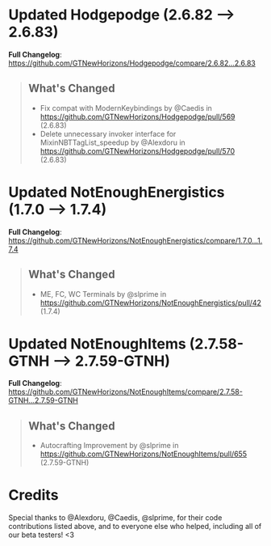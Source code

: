 # Updated Hodgepodge (2.6.82 -->  2.6.83)
**Full Changelog**: https://github.com/GTNewHorizons/Hodgepodge/compare/2.6.82...2.6.83
>## What's Changed
> * Fix compat with ModernKeybindings by @Caedis in https://github.com/GTNewHorizons/Hodgepodge/pull/569 (2.6.83)
> * Delete unnecessary invoker interface for MixinNBTTagList_speedup by @Alexdoru in https://github.com/GTNewHorizons/Hodgepodge/pull/570 (2.6.83)
>

# Updated NotEnoughEnergistics (1.7.0 -->  1.7.4)
**Full Changelog**: https://github.com/GTNewHorizons/NotEnoughEnergistics/compare/1.7.0...1.7.4
>## What's Changed
> * ME, FC, WC Terminals by @slprime in https://github.com/GTNewHorizons/NotEnoughEnergistics/pull/42 (1.7.4)
>

# Updated NotEnoughItems (2.7.58-GTNH -->  2.7.59-GTNH)
**Full Changelog**: https://github.com/GTNewHorizons/NotEnoughItems/compare/2.7.58-GTNH...2.7.59-GTNH
>## What's Changed
> * Autocrafting Improvement by @slprime in https://github.com/GTNewHorizons/NotEnoughItems/pull/655 (2.7.59-GTNH)
>

# Credits
Special thanks to @Alexdoru, @Caedis, @slprime, for their code contributions listed above, and to everyone else who helped, including all of our beta testers! <3